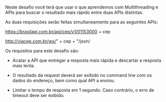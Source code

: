 Neste desafio você terá que usar o que aprendemos com Multithreading e APIs para buscar o resultado mais rápido entre duas APIs distintas.

As duas requisições serão feitas simultaneamente para as seguintes APIs:

https://brasilapi.com.br/api/cep/v1/01153000 + cep

http://viacep.com.br/ws/" + cep + "/json/

Os requisitos para este desafio são:

-   Acatar a API que entregar a resposta mais rápida e descartar a resposta mais lenta.

-   O resultado da request deverá ser exibido no command line com os dados do endereço, bem como qual API a enviou.

-   Limitar o tempo de resposta em 1 segundo. Caso contrário, o erro de timeout deve ser exibido.
